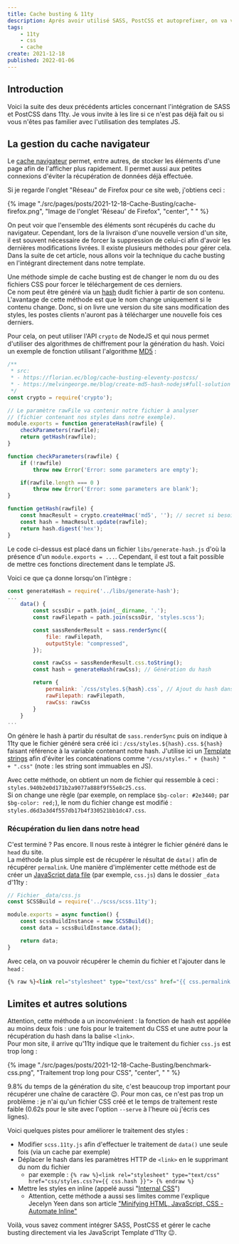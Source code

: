 ```yaml
---
title: Cache busting & 11ty
description: Aprés avoir utilisé SASS, PostCSS et autoprefixer, on va voir comment gérer le cache busting.
tags:
    - 11ty
    - css
    - cache
create: 2021-12-18
published: 2022-01-06
---
```


## Introduction

Voici la suite des deux précédents articles concernant l'intégration de SASS et PostCSS dans 11ty.
Je vous invite à les lire si ce n'est pas déjà fait ou si vous n'êtes pas familier avec l'utilisation des templates JS.  

## La gestion du cache navigateur

Le [cache navigateur](https://fr.wikipedia.org/wiki/Cache_web) permet, entre autres, de stocker les éléments d'une page afin de l'afficher plus rapidement. Il permet aussi aux petites connexions d'éviter la récupération de données déjà effectuée.  

Si je regarde l'onglet "Réseau" de Firefox pour ce site web, j'obtiens ceci :

{% image "./src/pages/posts/2021-12-18-Cache-Busting/cache-firefox.png", "Image de l'onglet 'Réseau' de Firefox", "center", " " %}

On peut voir que l'ensemble des éléments sont récupérés du cache du navigateur.
Cependant, lors de la livraison d'une nouvelle version d'un site, il est souvent nécessaire de forcer la suppression de celui-ci afin d'avoir les dernières modifications livrées. Il existe plusieurs méthodes pour gérer cela. Dans la suite de cet article, nous allons voir la technique du cache busting en l'intégrant directement dans notre template.

Une méthode simple de cache busting est de changer le nom du ou des fichiers CSS pour forcer le téléchargement de ces derniers.  
Ce nom peut être généré via un [hash](https://fr.wikipedia.org/wiki/Fonction_de_hachage) dudit fichier à partir de son contenu. L'avantage de cette méthode est que le nom change uniquement si le contenu change.
Donc, si on livre une version du site sans modification des styles, les postes clients n'auront pas à télécharger une nouvelle fois ces derniers.  

Pour cela, on peut utiliser l'API `crypto` de NodeJS et qui nous permet d'utiliser des algorithmes de chiffrement pour la génération du hash.
Voici un exemple de fonction utilisant l'algorithme [MD5](https://fr.wikipedia.org/wiki/MD5) :

```js
/**
 * src: 
 * - https://florian.ec/blog/cache-busting-eleventy-postcss/
 * - https://melvingeorge.me/blog/create-md5-hash-nodejs#full-solution
 */
const crypto = require('crypto');

// Le paramètre rawFile va contenir notre fichier à analyser
// (fichier contenant nos styles dans notre exemple).  
module.exports = function generateHash(rawfile) {
    checkParameters(rawfile);
    return getHash(rawfile);
}

function checkParameters(rawfile) {
    if (!rawfile)
        throw new Error('Error: some parameters are empty');

    if(rawfile.length === 0 )
        throw new Error('Error: some parameters are blank');
}

function getHash(rawfile) {
    const hmacResult = crypto.createHmac('md5', ''); // secret si besoin en second paramètre
    const hash = hmacResult.update(rawfile);
    return hash.digest('hex');
}
```
Le code ci-dessus est placé dans un fichier `libs/generate-hash.js` d'où la présence d'un `module.exports = ...`.
Cependant, il est tout a fait possible de mettre ces fonctions directement dans le template JS.  

Voici ce que ça donne lorsqu'on l'intègre : 

```js
const generateHash = require('../libs/generate-hash');
...
    data() {
        const scssDir = path.join(__dirname, '.');
        const rawFilepath = path.join(scssDir, 'styles.scss');

        const sassRenderResult = sass.renderSync({
            file: rawFilepath,
            outputStyle: "compressed",
        });

        const rawCss = sassRenderResult.css.toString();
        const hash = generateHash(rawCss); // Génération du hash

        return {
            permalink: `/css/styles.${hash}.css`, // Ajout du hash dans le nom du fichier
            rawFilepath: rawFilepath,
            rawCss: rawCss
        }
    }
...
```

On génère le hash à partir du résultat de `sass.renderSync` puis on indique à 11ty que le fichier généré sera créé ici : `/css/styles.${hash}.css`.
`${hash}` faisant référence à la variable contenant notre hash. J'utilise ici un [Template strings](https://developer.mozilla.org/en-US/docs/Web/JavaScript/Reference/Template_literals) afin d'éviter les concaténations comme `"/css/styles." + {hash} " + ".css"` (note : les string sont immuables en JS).

Avec cette méthode, on obtient un nom de fichier qui ressemble à ceci : `styles.940b2e0d171b2a9077a888f9f55e8c25.css`.  
Si on change une règle (par exemple, on remplace `$bg-color: #2e3440;` par `$bg-color: red;`), le nom du fichier change est modifié : `styles.d6d3a3d4f557db17b4f330521bb1dc47.css`.  

### Récupération du lien dans notre head

C'est terminé ? Pas encore. Il nous reste à intégrer le fichier généré dans le `head` du site.  
La méthode la plus simple est de récupérer le résultat de `data()` afin de récupérer `permalink`. Une manière d'implémenter cette méthode est de créer un [JavaScript data file](https://www.11ty.dev/docs/data-js/) (par exemple, `css.js`) dans le dossier `_data` d'11ty :

```js
// Fichier _data/css.js
const SCSSBuild = require('../scss/scss.11ty');

module.exports = async function() {
    const scssBuildInstance = new SCSSBuild();
    const data = scssBuildInstance.data();

    return data;
}
```

Avec cela, on va pouvoir récupérer le chemin du fichier et l'ajouter dans le `head` :

```html
{% raw %}<link rel="stylesheet" type="text/css" href="{{ css.permalink }}"> {% endraw %}
```

## Limites et autres solutions

Attention, cette méthode a un inconvénient : la fonction de hash est appélée au moins deux fois :
une fois pour le traitement du CSS et une autre pour la récupération du hash dans la balise `<link>`.  
Pour mon site, il arrive qu'11ty indique que le traitement du fichier `css.js` est trop long :

{% image "./src/pages/posts/2021-12-18-Cache-Busting/benchmark-css.png", "Traitement trop long pour CSS", "center", " " %}

9.8% du temps de la génération du site, c'est beaucoup trop important pour récupérer une chaîne de caractère 😉.
Pour mon cas, ce n'est pas trop un problème : je n'ai qu'un fichier CSS créé et le temps de traitement reste faible (0.62s pour le site avec l'option `--serve` à l'heure où j'écris ces lignes).  

Voici quelques pistes pour améliorer le traitement des styles :
- Modifier `scss.11ty.js` afin d'effectuer le traitement de `data()` une seule fois (via un cache par exemple)
- Déplacer le hash dans les paramètres HTTP de `<link>` en le supprimant du nom du fichier
    - par exemple : `{% raw %}<link rel="stylesheet" type="text/css" href="css/styles.css?v={{ css.hash }}"> {% endraw %}`
- Mettre les styles en inline (appelé aussi "[Internal CSS](https://www.w3schools.com/css/css_howto.asp)")
    - Attention, cette méthode a aussi ses limites comme l'explique Jecelyn Yeen dans son article ["Minifying HTML, JavaScript, CSS - Automate Inline"](https://jec.fyi/blog/minifying-html-js-css)

Voilà, vous savez comment intégrer SASS, PostCSS et gérer le cache busting directement via les JavaScript Template d'11ty 😉.